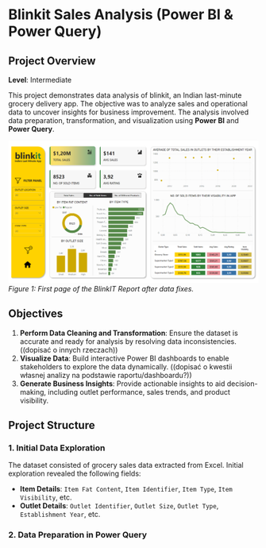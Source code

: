 # Blinkit Sales Analysis (Power BI & Power Query)

## Project Overview

**Level**: Intermediate  

This project demonstrates data analysis of blinkit, an Indian last-minute grocery delivery app. The objective was to analyze sales and operational data to uncover insights for business improvement. The analysis involved data preparation, transformation, and visualization using **Power BI** and **Power Query**.

![Dashboard Overview](blinkit_report_PrtSc_1_FIXED.png)
*Figure 1: First page of the BlinkIT Report after data fixes.*

## Objectives

1. **Perform Data Cleaning and Transformation**: Ensure the dataset is accurate and ready for analysis by resolving data inconsistencies. ((dopisać o innych rzeczach))
2. **Visualize Data**: Build interactive Power BI dashboards to enable stakeholders to explore the data dynamically.  ((dopisać o kwestii własnej analizy na podstawie raportu/dashboardu?))
3. **Generate Business Insights**: Provide actionable insights to aid decision-making, including outlet performance, sales trends, and product visibility.

## Project Structure

### 1. Initial Data Exploration

The dataset consisted of grocery sales data extracted from Excel. Initial exploration revealed the following fields:
- **Item Details**: `Item Fat Content`, `Item Identifier`, `Item Type`, `Item Visibility`, etc.
- **Outlet Details**: `Outlet Identifier`, `Outlet Size`, `Outlet Type`, `Establishment Year`, etc.

### 2. Data Preparation in Power Query
